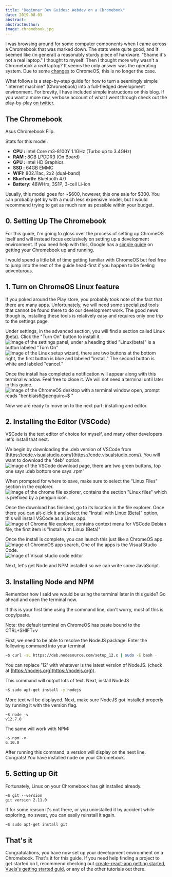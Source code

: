 ```yaml
---
title: "Beginner Dev Guides: Webdev on a Chromebook"
date: 2019-08-03
abstract: 
abstractAuthor: 
image: chromebook.jpg
---
```

I was browsing around for some computer components when I came across a Chromebook that was marked down. The stats were quite good, and it seemed like (in general) a reasonably sturdy piece of hardware. "Shame it's not a real laptop." I thought to myself. Then I thought more why wasn't a Chromebook a *real* laptop? It seems the only answer was the operating system. Due to some [changes](https://support.google.com/chromebook/answer/9145439?hl=en) to ChromeOS, this is no longer the case.

What follows is a step-by-step guide for how to turn a seemingly simple "internet machine" (Chromebook) into a full-fledged development environment. For brevity, I have included simple instructions on this blog. If you want a more raw, verbose account of what I went through check out the play-by-play [on twitter](https://twitter.com/benblais/status/1157282631047737347).

## The Chromebook

Asus Chromebook Flip.

Stats for this model:
- **CPU :** Intel Core m3-8100Y 1.1GHz (Turbo up to 3.4GHz)
- **RAM :** 8GB LPDDR3 (On Board)
- **GPU :** Intel HD Graphics
- **SSD :** 64GB EMMC
- **WIFI:** 802.11ac, 2x2 (dual-band)
- **BlueTooth:** Bluetooth 4.0
- **Battery:** 48WHrs, 3S1P, 3-cell Li-ion

Usually, this model goes for ~$600, however, this one sale for $300. You can probably get by with a much less expensive model, but I would recommend trying to get as much ram as possible within your budget.

## 0. Setting Up The Chromebook

For this guide, I'm going to gloss over the process of setting up ChromeOS itself and will instead focus exclusively on setting up a development environment. If you need help with this, Google has a [simple guide](https://support.google.com/chromebook/answer/1047362?hl=en) on getting your Chromebook up and running.

I would spend a little bit of time getting familiar with ChromeOS but feel free to jump into the rest of the guide head-first if you happen to be feeling adventurous.

## 1. Turn on ChromeOS Linux feature

If you poked around the Play store, you probably took note of the fact that there are many apps. Unfortunately, we will need some specialized tools that cannot be found there to do our development work. The good news though is, installing these tools is relatively easy and requires only one trip to the settings page.

Under settings, in the advanced section, you will find a section called Linux (beta). Click the "Turn On" button to install it.
![Image of the settings panel, under a heading titled "Linux(beta)" is a button labeled "Turn On"](LinuxSettings.png)
![Image of the Linux setup wizard, there are two buttons at the bottom right, the first button is blue and labeled "install." The second button is white and labeled "cancel."](InstallLinux.png)

Once the install has completed a notification will appear along with this terminal window. Feel free to close it. We will not need a terminal until later in this guide.
![Image of the ChromeOS desktop with a terminal window open, prompt reads "benblais6@penguin:~$ "](TerminalWindow.png)

Now we are ready to move on to the next part: installing and editor.

## 2. Installing the Editor (VSCode)

VSCode is the text editor of choice for myself, and many other developers let's install that next.

We begin by downloading the .deb version of VSCode from [https://code.visualstudio.com/](https://code.visualstudio.com/). You will want to download the "deb" option.
![Image of the VSCode download page, there are two green buttons, top one says .deb bottom one says .rpm'](VSCodeDownloadPage.png)

When prompted for where to save, make sure to select the "Linux Files" section in the explorer.
![Image of the chrome file explorer, contains the section "Linux files" which is prefixed by a penguin icon.](LinuxFiles.png)

Once the download has finished, go to its location in the file explorer. Once there you can alt-click it and select the "Install with Linux (Beta)" option, this will install VSCode as a Linux app.
![Image of Chrome file explorer, contains context menu for VSCode Debian file, the first item is "Install with Linux (Beta)"](InstallVSCodeWithLinux.png)

Once the install is complete, you can launch this just like a ChromeOS app.
![Image of ChromeOS app search, One of the apps is the Visual Studio Code.](VSCodeLaunch.png)
![Image of Visual studio code editor](VSCodeWindow.png)

Next, let's get Node and NPM installed so we can write some JavaScript.

## 3. Installing Node and NPM

Remember how I said we would be using the terminal later in this guide? Go ahead and open the terminal now.

If this is your first time using the command line, don't worry, most of this is copy/paste.

Note: the default terminal on ChromeOS has paste bound to the CTRL+SHIFT+v

First, we need to be able to resolve the NodeJS package. Enter the following command into your terminal
```bash
~$ curl -sL https://deb.nodesource.com/setup_12.x | sudo -E bash -
```

You can replace '12' with whatever is the latest version of NodeJS. (check at [https://nodejs.org](https://nodejs.org)).

This command will output lots of text. Next, install NodeJS
```bash
~$ sudo apt-get install -y nodejs
```

More text will be displayed. Next, make sure NodeJS got installed properly by running it with the version flag.
```bash/1
~$ node -v
v12.7.0
```
The same will work with NPM:
```bash/1
~$ npm -v
6.10.0
```

After running this command, a version will display on the next line. Congrats! You have installed node on your Chromebook.

## 5. Setting up Git

Fortunately, Linux on your Chromebook has git installed already. 
```bash/1
~$ git --version
git version 2.11.0
```

If for some reason it's not there, or you uninstalled it by accident while exploring, no sweat, you can easily reinstall it again.

```bash
~$ sudo apt-get install git
```

## That's it

Congratulations, you have now set up your development environment on a Chromebook. That's it for this guide. If you need help finding a project to get started on I, recommend checking out [create-react-app getting started](https://facebook.github.io/create-react-app/docs/getting-started), [Vuejs's getting started guid](https://vuejs.org/v2/guide/), or any of the other tutorials out there.